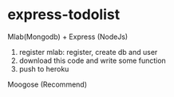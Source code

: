 # express-todolist
Mlab(Mongodb) + Express (NodeJs)

1. register mlab: register, create db and user
2. download this code and write some function
3. push to heroku

Moogose (Recommend)
